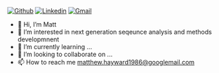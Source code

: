 [![Github](https://img.shields.io/badge/-Github-000?style=flat&logo=Github&logoColor=white)](https://github.com/mattHay)
[![Linkedin](https://img.shields.io/badge/-LinkedIn-blue?style=flat&logo=Linkedin&logoColor=white)](https://www.linkedin.com/in/matthew-robert-hayward-53369824/)
[![Gmail](https://img.shields.io/badge/-Gmail-c14438?style=flat&logo=Gmail&logoColor=white)](mailto:matthew.hayward1986@gmail.com)

- 👋 Hi, I’m Matt
- 👀 I’m interested in next generation seqeunce analysis and methods developmnent
- 🌱 I’m currently learning ...
- 💞️ I’m looking to collaborate on ...
- 📫 How to reach me matthew.hayward1986@googlemail.com

<!---
mattHay/mattHay is a ✨ special ✨ repository because its `README.md` (this file) appears on your GitHub profile.
You can click the Preview link to take a look at your changes.
--->
